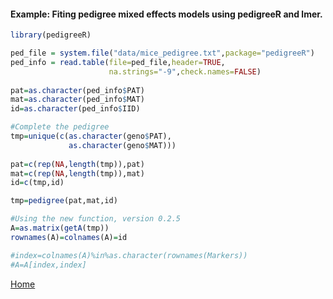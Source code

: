 #### Example: Fiting pedigree mixed effects models using pedigreeR and lmer.

```R
library(pedigreeR)

ped_file = system.file("data/mice_pedigree.txt",package="pedigreeR")
ped_info = read.table(file=ped_file,header=TRUE,
                      na.strings="-9",check.names=FALSE)
                        
pat=as.character(ped_info$PAT)
mat=as.character(ped_info$MAT)
id=as.character(ped_info$IID)

#Complete the pedigree
tmp=unique(c(as.character(geno$PAT),
             as.character(geno$MAT)))
            
pat=c(rep(NA,length(tmp)),pat)
mat=c(rep(NA,length(tmp)),mat)
id=c(tmp,id)

tmp=pedigree(pat,mat,id)

#Using the new function, version 0.2.5
A=as.matrix(getA(tmp))
rownames(A)=colnames(A)=id

#index=colnames(A)%in%as.character(rownames(Markers))
#A=A[index,index]


```

[Home](https://github.com/Rpedigree/pedigreeR)
 

